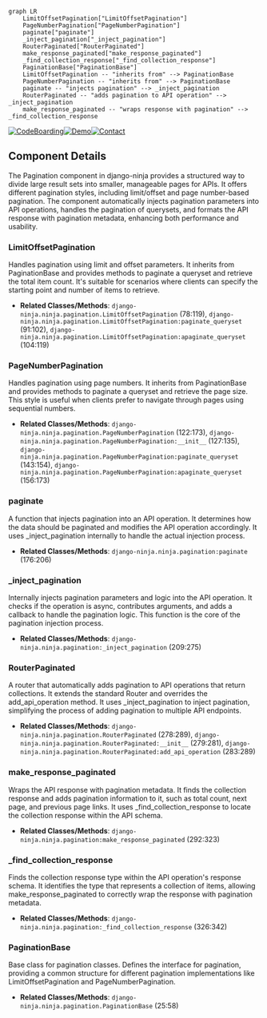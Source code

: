```mermaid
graph LR
    LimitOffsetPagination["LimitOffsetPagination"]
    PageNumberPagination["PageNumberPagination"]
    paginate["paginate"]
    _inject_pagination["_inject_pagination"]
    RouterPaginated["RouterPaginated"]
    make_response_paginated["make_response_paginated"]
    _find_collection_response["_find_collection_response"]
    PaginationBase["PaginationBase"]
    LimitOffsetPagination -- "inherits from" --> PaginationBase
    PageNumberPagination -- "inherits from" --> PaginationBase
    paginate -- "injects pagination" --> _inject_pagination
    RouterPaginated -- "adds pagination to API operation" --> _inject_pagination
    make_response_paginated -- "wraps response with pagination" --> _find_collection_response
```
[![CodeBoarding](https://img.shields.io/badge/Generated%20by-CodeBoarding-9cf?style=flat-square)](https://github.com/CodeBoarding/GeneratedOnBoardings)[![Demo](https://img.shields.io/badge/Try%20our-Demo-blue?style=flat-square)](https://www.codeboarding.org/demo)[![Contact](https://img.shields.io/badge/Contact%20us%20-%20codeboarding@gmail.com-lightgrey?style=flat-square)](mailto:codeboarding@gmail.com)

## Component Details

The Pagination component in django-ninja provides a structured way to divide large result sets into smaller, manageable pages for APIs. It offers different pagination styles, including limit/offset and page number-based pagination. The component automatically injects pagination parameters into API operations, handles the pagination of querysets, and formats the API response with pagination metadata, enhancing both performance and usability.

### LimitOffsetPagination
Handles pagination using limit and offset parameters. It inherits from PaginationBase and provides methods to paginate a queryset and retrieve the total item count. It's suitable for scenarios where clients can specify the starting point and number of items to retrieve.
- **Related Classes/Methods**: `django-ninja.ninja.pagination.LimitOffsetPagination` (78:119), `django-ninja.ninja.pagination.LimitOffsetPagination:paginate_queryset` (91:102), `django-ninja.ninja.pagination.LimitOffsetPagination:apaginate_queryset` (104:119)

### PageNumberPagination
Handles pagination using page numbers. It inherits from PaginationBase and provides methods to paginate a queryset and retrieve the page size. This style is useful when clients prefer to navigate through pages using sequential numbers.
- **Related Classes/Methods**: `django-ninja.ninja.pagination.PageNumberPagination` (122:173), `django-ninja.ninja.pagination.PageNumberPagination:__init__` (127:135), `django-ninja.ninja.pagination.PageNumberPagination:paginate_queryset` (143:154), `django-ninja.ninja.pagination.PageNumberPagination:apaginate_queryset` (156:173)

### paginate
A function that injects pagination into an API operation. It determines how the data should be paginated and modifies the API operation accordingly. It uses _inject_pagination internally to handle the actual injection process.
- **Related Classes/Methods**: `django-ninja.ninja.pagination:paginate` (176:206)

### _inject_pagination
Internally injects pagination parameters and logic into the API operation. It checks if the operation is async, contributes arguments, and adds a callback to handle the pagination logic. This function is the core of the pagination injection process.
- **Related Classes/Methods**: `django-ninja.ninja.pagination:_inject_pagination` (209:275)

### RouterPaginated
A router that automatically adds pagination to API operations that return collections. It extends the standard Router and overrides the add_api_operation method. It uses _inject_pagination to inject pagination, simplifying the process of adding pagination to multiple API endpoints.
- **Related Classes/Methods**: `django-ninja.ninja.pagination.RouterPaginated` (278:289), `django-ninja.ninja.pagination.RouterPaginated:__init__` (279:281), `django-ninja.ninja.pagination.RouterPaginated:add_api_operation` (283:289)

### make_response_paginated
Wraps the API response with pagination metadata. It finds the collection response and adds pagination information to it, such as total count, next page, and previous page links. It uses _find_collection_response to locate the collection response within the API schema.
- **Related Classes/Methods**: `django-ninja.ninja.pagination:make_response_paginated` (292:323)

### _find_collection_response
Finds the collection response type within the API operation's response schema. It identifies the type that represents a collection of items, allowing make_response_paginated to correctly wrap the response with pagination metadata.
- **Related Classes/Methods**: `django-ninja.ninja.pagination:_find_collection_response` (326:342)

### PaginationBase
Base class for pagination classes. Defines the interface for pagination, providing a common structure for different pagination implementations like LimitOffsetPagination and PageNumberPagination.
- **Related Classes/Methods**: `django-ninja.ninja.pagination.PaginationBase` (25:58)
